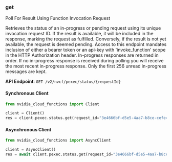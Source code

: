 
### get <a name="get"></a>
Poll For Result Using Function Invocation Request

Retrieves the status of an in-progress or pending request using its unique  invocation request ID. If the result is available, it will be included in  the response, marking the request as fulfilled. Conversely, if the result is  not yet available, the request is deemed pending. Access to this endpoint  mandates inclusion of either a bearer token or an api-key with  'invoke_function' scope in the HTTP Authorization header. In-progress responses are returned in order. If no in-progress response is received  during polling you will receive the most recent in-progress response. Only the first  256 unread in-progress messages are kept. 

**API Endpoint**: `GET /v2/nvcf/pexec/status/{requestId}`

#### Synchronous Client

```python
from nvidia_cloud_functions import Client

client = Client()
res = client.pexec.status.get(request_id="3e4666bf-d5e5-4aa7-b8ce-cefe41c7568a")
```

#### Asynchronous Client

```python
from nvidia_cloud_functions import AsyncClient

client = AsyncClient()
res = await client.pexec.status.get(request_id="3e4666bf-d5e5-4aa7-b8ce-cefe41c7568a")
```
